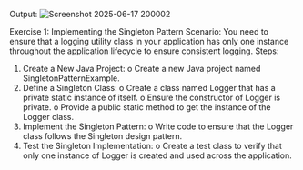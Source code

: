 Output:
![Screenshot 2025-06-17 200002](https://github.com/user-attachments/assets/a229b497-889c-4fe3-b0d0-aa0f4426ad33)


Exercise 1: Implementing the Singleton Pattern
Scenario: 
You need to ensure that a logging utility class in your application has only one instance throughout the application lifecycle to ensure consistent logging.
Steps:
1.	Create a New Java Project:
o	Create a new Java project named SingletonPatternExample.
2.	Define a Singleton Class:
o	Create a class named Logger that has a private static instance of itself.
o	Ensure the constructor of Logger is private.
o	Provide a public static method to get the instance of the Logger class.
3.	Implement the Singleton Pattern:
o	Write code to ensure that the Logger class follows the Singleton design pattern.
4.	Test the Singleton Implementation:
o	Create a test class to verify that only one instance of Logger is created and used across the application.
